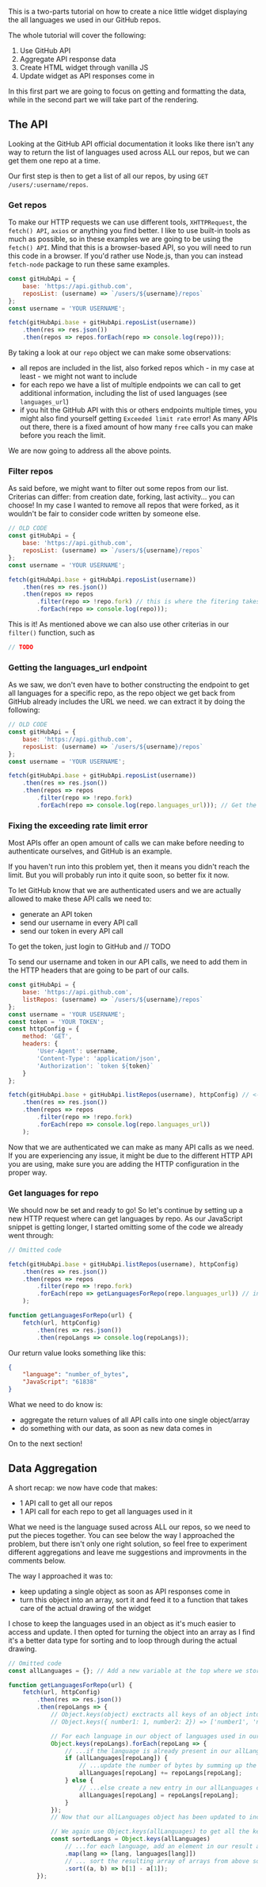 This is a two-parts tutorial on how to create a nice little widget displaying the all languages we used in our GitHub repos.

The whole tutorial will cover the following:
1. Use GitHub API
2. Aggregate API response data
2. Create HTML widget through vanilla JS
3. Update widget as API responses come in

In this first part we are going to focus on getting and formatting the data, while in the second part we will take part of the rendering.

## The API

Looking at the GitHub API official documentation it looks like there isn't any way to return the list of languages used across ALL our repos, but we can get them one repo at a time.

Our first step is then to get a list of all our repos, by using `GET /users/:username/repos`.


### Get repos

To make our HTTP requests we can use different tools, `XHTTPRequest`, the `fetch() API`, `axios` or anything you find better. I like to use built-in tools as much as possible, so in these examples we are going to be using the `fetch() API`. Mind that this is a browser-based API, so you will need to run this code in a browser. If you'd rather use Node.js, than you can instead `fetch-node` package to run these same examples.

```javascript
const gitHubApi = {
    base: 'https://api.github.com',
    reposList: (username) => `/users/${username}/repos`
};
const username = 'YOUR USERNAME';

fetch(gitHubApi.base + gitHubApi.reposList(username))
    .then(res => res.json())
    .then(repos => repos.forEach(repo => console.log(repo)));
```

By taking a look at our `repo` object we can make some observations:
- all repos are included in the list, also forked repos which - in my case at least - we might not want to include
- for each repo we have a list of multiple endpoints we can call to get additional information, including the list of used languages (see `languages_url`)
- if you hit the GitHub API with this or others endpoints multiple times, you might also find yourself getting `Exceeded limit rate` error! As many APIs out there, there is a fixed amount of how many `free` calls you can make before you reach the limit.

We are now going to address all the above points.

### Filter repos

As said before, we might want to filter out some repos from our list. Criterias can differ: from creation date, forking, last activity... you can choose! In my case I wanted to remove all repos that were forked, as it wouldn't be fair to consider code written by someone else.

```javascript
// OLD CODE
const gitHubApi = {
    base: 'https://api.github.com',
    reposList: (username) => `/users/${username}/repos`
};
const username = 'YOUR USERNAME';

fetch(gitHubApi.base + gitHubApi.reposList(username))
    .then(res => res.json())
    .then(repos => repos
        .filter(repo => !repo.fork) // this is where the fitering takes place. The rest stays the same
        .forEach(repo => console.log(repo)));
```

This is it! As mentioned above we can also use other criterias in our `filter()` function, such as
```javascript
// TODO
```

### Getting the languages_url endpoint

As we saw, we don't even have to bother constructing the endpoint to get all languages for a specific repo, as the repo object we get back from GitHub already includes the URL we need. we can extract it by doing the following:

```javascript
// OLD CODE
const gitHubApi = {
    base: 'https://api.github.com',
    reposList: (username) => `/users/${username}/repos`
};
const username = 'YOUR USERNAME';

fetch(gitHubApi.base + gitHubApi.reposList(username))
    .then(res => res.json())
    .then(repos => repos
        .filter(repo => !repo.fork)
        .forEach(repo => console.log(repo.languages_url))); // Get the languages_url from our repo object
```

### Fixing the exceeding rate limit error

Most APIs offer an open amount of calls we can make before needing to authenticate ourselves, and GitHub is an example.

If you haven't run into this problem yet, then it means you didn't reach the limit. But you will probably run into it quite soon, so better fix it now.

To let GitHub know that we are authenticated users and we are actually allowed to make these API calls we need to:
- generate an API token
- send our username in every API call
- send our token in every API call 

To get the token, just login to GitHub and // TODO

To send our username and token in our API calls, we need to add them in the HTTP headers that are going to be part of our calls.

```javascript
const gitHubApi = {
    base: 'https://api.github.com',
    listRepos: (username) => `/users/${username}/repos`
};
const username = 'YOUR USERNAME';
const token = 'YOUR TOKEN';
const httpConfig = {
    method: 'GET',
    headers: {
        'User-Agent': username,
        'Content-Type': 'application/json',
        'Authorization': `token ${token}`
    }
};

fetch(gitHubApi.base + gitHubApi.listRepos(username), httpConfig) // <-- Add the httpConfig here
    .then(res => res.json())
    .then(repos => repos
        .filter(repo => !repo.fork)
        .forEach(repo => console.log(repo.languages_url))
    );
```

Now that we are authenticated we can make as many API calls as we need. If you are experiencing any issue, it might be due to the different HTTP API you are using, make sure you are adding the HTTP configuration in the proper way.

### Get languages for repo

We should now be set and ready to go! So let's continue by setting up a new HTTP request where can get languages by repo. As our JavaScript snippet is getting longer, I started omitting some of the code we already went through:

```javascript
// Omitted code

fetch(gitHubApi.base + gitHubApi.listRepos(username), httpConfig)
    .then(res => res.json())
    .then(repos => repos
        .filter(repo => !repo.fork)
        .forEach(repo => getLanguagesForRepo(repo.languages_url)) // instead of using console.log(), let's call a new method in charge of calling a different endpoint
    );

function getLanguagesForRepo(url) {
    fetch(url, httpConfig)
        .then(res => res.json())
        .then(repoLangs => console.log(repoLangs));
```

Our return value looks something like this:
```json
{
    "language": "number_of_bytes",
    "JavaScript": "61838"
}
```

What we need to do know is:
- aggregate the return values of all API calls into one single object/array
- do something with our data, as soon as new data comes in

On to the next section!

## Data Aggregation

A short recap: we now have code that makes:
- 1 API call to get all our repos
- 1 API call for each repo to get all languages used in it

What we need is the language sused across ALL our repos, so we need to put the pieces together. You can see below the way I approached the problem, but there isn't only one right solution, so feel free to experiment different aggregations and leave me suggestions and improvments in the comments below.

The way I approached it was to:
- keep updating a single object as soon as API responses come in
- turn this object into an array, sort it and feed it to a function that takes care of the actual drawing of the widget

I chose to keep the languages used in an object as it's much easier to access and update. I then opted for turning the object into an array as I find it's a better data type for sorting and to loop through during the actual drawing.

```javascript
// Omitted code
const allLanguages = {}; // Add a new variable at the top where we store the languages as they come in

function getLanguagesForRepo(url) {
    fetch(url, httpConfig)
        .then(res => res.json())
        .then(repoLangs => {
            // Object.keys(object) exctracts all keys of an object into an array:
            // Object.keys({ number1: 1, number2: 2}) => ['number1', 'number2'];

            // For each language in our object of languages used in our repo...
            Object.keys(repoLangs).forEach(repoLang => {
                // ...if the language is already present in our allLanguages object...
                if (allLanguages[repoLang]) {
                    // ...update the number of bytes by summing up the new amount
                    allLanguages[repoLang] += repoLangs[repoLang];
                } else {
                    // ...else create a new entry in our allLanguages object and update it with the first amount
                    allLanguages[repoLang] = repoLangs[repoLang];
                }
            });
            // Now that our allLanguages object has been updated to include latest results, let's put it into an array and sort it so the most used languages come first

            // We again use Object.keys(allLanguages) to get all the keys in our object and...
            const sortedLangs = Object.keys(allLanguages)
                // ...for each language, add an element in our result array so it looks like ['JavaScript', 9000]
                .map(lang => [lang, languages[lang]])
                // ... sort the resulting array of arrays from above so the most used languages come first
                .sort((a, b) => b[1] - a[1]);
        });
```
